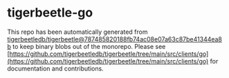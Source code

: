 # tigerbeetle-go
This repo has been automatically generated from [tigerbeetledb/tigerbeetle@787485820188fb74ac08e07a63c87be41344ea8b](https://github.com/tigerbeetledb/tigerbeetle/commit/787485820188fb74ac08e07a63c87be41344ea8b) to keep binary blobs out of the monorepo. Please see [https://github.com/tigerbeetledb/tigerbeetle/tree/main/src/clients/go](https://github.com/tigerbeetledb/tigerbeetle/tree/main/src/clients/go) for documentation and contributions.
